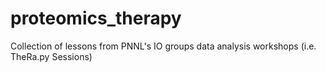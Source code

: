 # proteomics_therapy
Collection of lessons from PNNL's IO groups data analysis workshops (i.e. TheRa.py Sessions)
